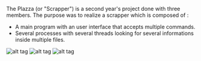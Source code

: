 The Plazza (or "Scrapper") is a second year's project done with three members.
The purpose was to realize a scrapper which is composed of :

- A main program with an user interface that accepts multiple commands.
- Several processes with several threads looking for several informations inside multiple files.

![alt tag](https://raw.githubusercontent.com/Nyrii/EPITECH-Scrapper/master/demo/demo1.png)
![alt tag](https://raw.githubusercontent.com/Nyrii/EPITECH-Scrapper/master/demo/demo2.png)
![alt tag](https://raw.githubusercontent.com/Nyrii/EPITECH-Scrapper/master/demo/demo3.png)
